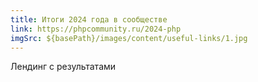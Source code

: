 ```yaml
---
title: Итоги 2024 года в сообществе
link: https://phpcommunity.ru/2024-php
imgSrc: ${basePath}/images/content/useful-links/1.jpg
---
```


Лендинг с результатами
